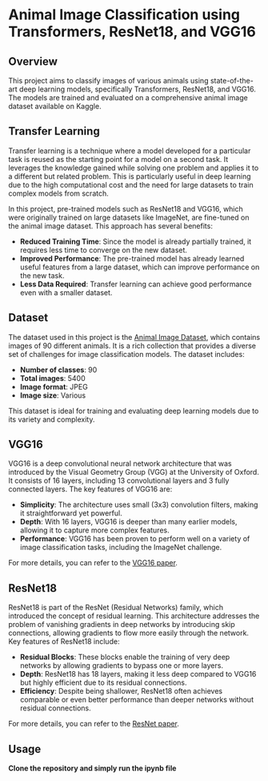 # Animal Image Classification using Transformers, ResNet18, and VGG16

## Overview

This project aims to classify images of various animals using state-of-the-art deep learning models, specifically Transformers, ResNet18, and VGG16. The models are trained and evaluated on a comprehensive animal image dataset available on Kaggle.

## Transfer Learning

Transfer learning is a technique where a model developed for a particular task is reused as the starting point for a model on a second task. It leverages the knowledge gained while solving one problem and applies it to a different but related problem. This is particularly useful in deep learning due to the high computational cost and the need for large datasets to train complex models from scratch.

In this project, pre-trained models such as ResNet18 and VGG16, which were originally trained on large datasets like ImageNet, are fine-tuned on the animal image dataset. This approach has several benefits:

- **Reduced Training Time**: Since the model is already partially trained, it requires less time to converge on the new dataset.
- **Improved Performance**: The pre-trained model has already learned useful features from a large dataset, which can improve performance on the new task.
- **Less Data Required**: Transfer learning can achieve good performance even with a smaller dataset.

## Dataset

The dataset used in this project is the [Animal Image Dataset](https://www.kaggle.com/datasets/iamsouravbanerjee/animal-image-dataset-90-different-animals), which contains images of 90 different animals. It is a rich collection that provides a diverse set of challenges for image classification models. The dataset includes:

- **Number of classes**: 90
- **Total images**: 5400
- **Image format**: JPEG
- **Image size**: Various

This dataset is ideal for training and evaluating deep learning models due to its variety and complexity.

## VGG16

VGG16 is a deep convolutional neural network architecture that was introduced by the Visual Geometry Group (VGG) at the University of Oxford. It consists of 16 layers, including 13 convolutional layers and 3 fully connected layers. The key features of VGG16 are:

- **Simplicity**: The architecture uses small (3x3) convolution filters, making it straightforward yet powerful.
- **Depth**: With 16 layers, VGG16 is deeper than many earlier models, allowing it to capture more complex features.
- **Performance**: VGG16 has been proven to perform well on a variety of image classification tasks, including the ImageNet challenge.

For more details, you can refer to the [VGG16 paper](https://arxiv.org/abs/1409.1556).

## ResNet18

ResNet18 is part of the ResNet (Residual Networks) family, which introduced the concept of residual learning. This architecture addresses the problem of vanishing gradients in deep networks by introducing skip connections, allowing gradients to flow more easily through the network. Key features of ResNet18 include:

- **Residual Blocks**: These blocks enable the training of very deep networks by allowing gradients to bypass one or more layers.
- **Depth**: ResNet18 has 18 layers, making it less deep compared to VGG16 but highly efficient due to its residual connections.
- **Efficiency**: Despite being shallower, ResNet18 often achieves comparable or even better performance than deeper networks without residual connections.

For more details, you can refer to the [ResNet paper](https://arxiv.org/abs/1512.03385).

## Usage

**Clone the repository and simply run the ipynb file**

